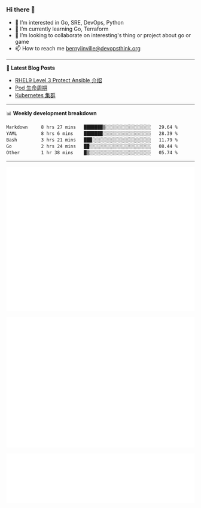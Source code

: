 ### Hi there 👋

- 👀 I’m interested in Go, SRE, DevOps, Python
- 🌱 I’m currently learning Go, Terraform
- 👯 I’m looking to collaborate on interesting's thing or project about go or game
- 📫 How to reach me bernylinville@devopsthink.org

-------

**📝 Latest Blog Posts**

<!-- BLOG-POST-LIST:START -->
- [RHEL9 Level 3 Protect Ansible 介绍](https://devopsthink.org/archives/rhel9-level3-protect-ansible-role)
- [Pod 生命周期](https://devopsthink.org/archives/pod-Lifecycle)
- [Kubernetes 集群](https://devopsthink.org/archives/kubernetes-cluster)
<!-- BLOG-POST-LIST:END -->

-------

📊 **Weekly development breakdown**
<!--START_SECTION:waka-->

```txt
Markdown     8 hrs 27 mins   ███████▒░░░░░░░░░░░░░░░░░   29.64 %
YAML         8 hrs 6 mins    ███████░░░░░░░░░░░░░░░░░░   28.39 %
Bash         3 hrs 21 mins   ███░░░░░░░░░░░░░░░░░░░░░░   11.79 %
Go           2 hrs 24 mins   ██░░░░░░░░░░░░░░░░░░░░░░░   08.44 %
Other        1 hr 38 mins    █▒░░░░░░░░░░░░░░░░░░░░░░░   05.74 %
```

<!--END_SECTION:waka-->

-------

![Metrics](/github-metrics.svg)

![isocalendar fullyear](/metrics.plugin.isocalendar.fullyear.svg)

![languages details](/metrics.plugin.languages.details.svg)
